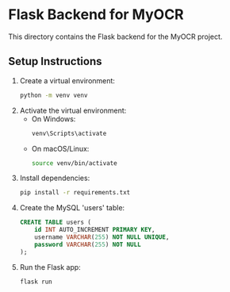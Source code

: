 # Flask Backend for MyOCR

This directory contains the Flask backend for the MyOCR project.

## Setup Instructions

1. Create a virtual environment:
   ```bash
   python -m venv venv
   ```
2. Activate the virtual environment:
   - On Windows:
     ```bash
     venv\Scripts\activate
     ```
   - On macOS/Linux:
     ```bash
     source venv/bin/activate
     ```
3. Install dependencies:
   ```bash
   pip install -r requirements.txt
   ```
4. Create the MySQL 'users' table:
   ```sql
   CREATE TABLE users (
       id INT AUTO_INCREMENT PRIMARY KEY,
       username VARCHAR(255) NOT NULL UNIQUE,
       password VARCHAR(255) NOT NULL
   );
   ```
5. Run the Flask app:
   ```bash
   flask run
   ``` 